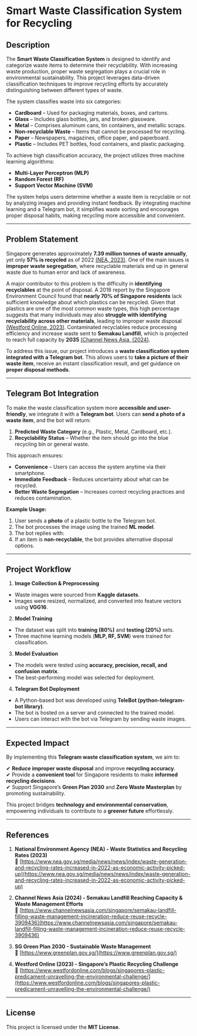 # Smart Waste Classification System for Recycling

## Description
The **Smart Waste Classification System** is designed to identify and categorize waste items to determine their recyclability. With increasing waste production, proper waste segregation plays a crucial role in environmental sustainability. This project leverages data-driven classification techniques to improve recycling efforts by accurately distinguishing between different types of waste.

The system classifies waste into six categories:
- **Cardboard** – Used for packaging materials, boxes, and cartons.
- **Glass** – Includes glass bottles, jars, and broken glassware.
- **Metal** – Comprises aluminum cans, tin containers, and metallic scraps.
- **Non-recyclable Waste** – Items that cannot be processed for recycling.
- **Paper** – Newspapers, magazines, office paper, and paperboard.
- **Plastic** – Includes PET bottles, food containers, and plastic packaging.

To achieve high classification accuracy, the project utilizes three machine learning algorithms:
- **Multi-Layer Perceptron (MLP)**
- **Random Forest (RF)**
- **Support Vector Machine (SVM)**  

The system helps users determine whether a waste item is recyclable or not by analyzing images and providing instant feedback. By integrating machine learning and a Telegram bot, it simplifies waste sorting and encourages proper disposal habits, making recycling more accessible and convenient.

---

## Problem Statement
Singapore generates approximately **7.39 million tonnes of waste annually**, yet only **57% is recycled** as of 2022 [(NEA, 2023)](https://www.nea.gov.sg/media/news/news/index/waste-generation-and-recycling-rates-increased-in-2022-as-economic-activity-picked-up). One of the main issues is **improper waste segregation**, where recyclable materials end up in general waste due to human error and lack of awareness.

A major contributor to this problem is the difficulty in **identifying recyclables** at the point of disposal. A 2018 report by the Singapore Environment Council found that **nearly 70% of Singapore residents** lack sufficient knowledge about which plastics can be recycled. Given that plastics are one of the most common waste types, this high percentage suggests that many individuals may also **struggle with identifying recyclability across other materials**, leading to improper waste disposal [(Westford Online, 2023)](https://www.westfordonline.com/blogs/singapores-plastic-predicament-unravelling-the-environmental-challenge/). Contaminated recyclables reduce processing efficiency and increase waste sent to **Semakau Landfill**, which is projected to reach full capacity by **2035** [(Channel News Asia, (2024)](https://www.channelnewsasia.com/singapore/semakau-landfill-filling-waste-management-incineration-reduce-reuse-recycle-3909436).

To address this issue, our project introduces a **waste classification system integrated with a Telegram bot**. This allows users to **take a picture of their waste item**, receive an instant classification result, and get guidance on **proper disposal methods**.



---

## Telegram Bot Integration
To make the waste classification system more **accessible and user-friendly**, we integrate it with a **Telegram bot**. Users can **send a photo of a waste item**, and the bot will return:
1. **Predicted Waste Category** (e.g., Plastic, Metal, Cardboard, etc.).
2. **Recyclability Status** – Whether the item should go into the blue recycling bin or general waste.


This approach ensures:
- **Convenience** – Users can access the system anytime via their smartphone.
- **Immediate Feedback** – Reduces uncertainty about what can be recycled.
- **Better Waste Segregation** – Increases correct recycling practices and reduces contamination.

**Example Usage:**
1. User sends a **photo** of a plastic bottle to the Telegram bot.
2. The bot processes the image using the trained **ML model**.
3. The bot replies with:
4. If an item is **non-recyclable**, the bot provides alternative disposal options.

---

## Project Workflow
1. **Image Collection & Preprocessing**
- Waste images were sourced from **Kaggle datasets**.
- Images were resized, normalized, and converted into feature vectors using **VGG16**.

2. **Model Training**
- The dataset was split into **training (80%)** and **testing (20%)** sets.
- Three machine learning models (**MLP, RF, SVM**) were trained for classification.

3. **Model Evaluation**
- The models were tested using **accuracy, precision, recall, and confusion matrix**.
- The best-performing model was selected for deployment.

4. **Telegram Bot Deployment**
- A Python-based bot was developed using **TeleBot (python-telegram-bot library)**.
- The bot is hosted on a server and connected to the trained model.
- Users can interact with the bot via Telegram by sending waste images.

---

## Expected Impact
By implementing this **Telegram waste classification system**, we aim to:

✔ **Reduce improper waste disposal** and improve **recycling accuracy**.  
✔ Provide a **convenient tool** for Singapore residents to make **informed recycling decisions**.  
✔ Support Singapore’s **Green Plan 2030** and **Zero Waste Masterplan** by promoting sustainability.  

This project bridges **technology and environmental conservation**, empowering individuals to contribute to a **greener future** effortlessly.  

---

## References
1. **National Environment Agency (NEA) - Waste Statistics and Recycling Rates (2023)**  
   🔗 [https://www.nea.gov.sg/media/news/news/index/waste-generation-and-recycling-rates-increased-in-2022-as-economic-activity-picked-up](https://www.nea.gov.sg/media/news/news/index/waste-generation-and-recycling-rates-increased-in-2022-as-economic-activity-picked-up)  
   
2. **Channel News Asia (2024) - Semakau Landfill Reaching Capacity & Waste Management Efforts**  
   🔗 [https://www.channelnewsasia.com/singapore/semakau-landfill-filling-waste-management-incineration-reduce-reuse-recycle-3909436](https://www.channelnewsasia.com/singapore/semakau-landfill-filling-waste-management-incineration-reduce-reuse-recycle-3909436)  

3. **SG Green Plan 2030 - Sustainable Waste Management**  
   🔗 [https://www.greenplan.gov.sg/](https://www.greenplan.gov.sg/)  

4. **Westford Online (2023) - Singapore’s Plastic Recycling Challenge**  
   🔗 [https://www.westfordonline.com/blogs/singapores-plastic-predicament-unravelling-the-environmental-challenge/](https://www.westfordonline.com/blogs/singapores-plastic-predicament-unravelling-the-environmental-challenge/)  


---

## License
This project is licensed under the **MIT License**.
